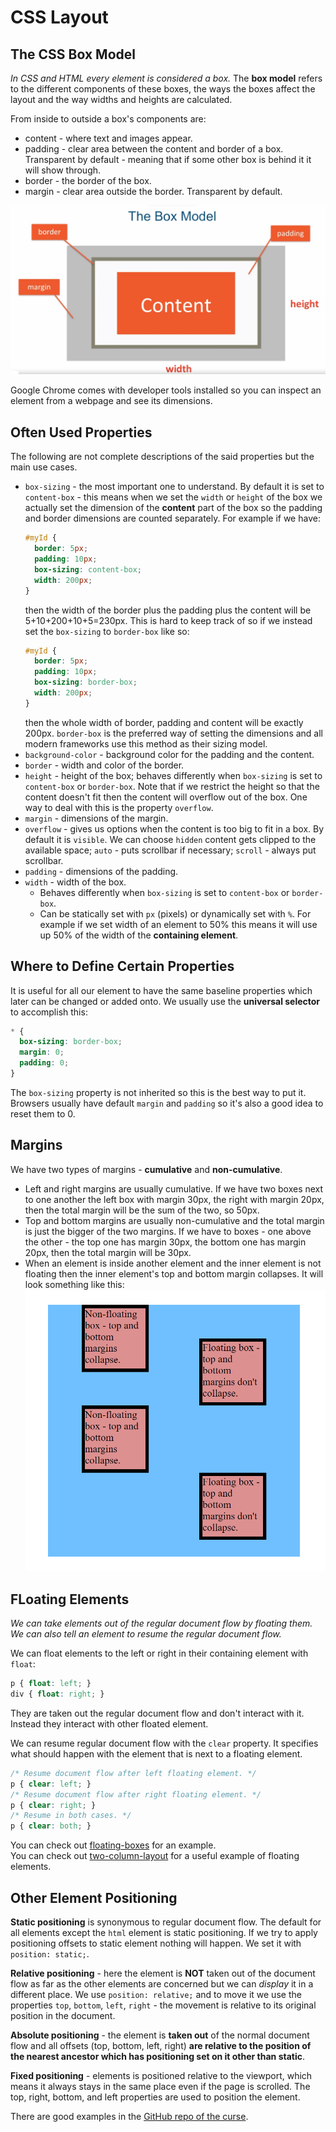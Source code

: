 # CSS Layout

## The CSS Box Model

*In CSS and HTML every element is considered a box.* The **box model** refers 
to the different components of these boxes, the ways the boxes affect the layout 
and the way widths and heights are calculated.

From inside to outside a box's components are:
- content - where text and images appear.
- padding - clear area between the content and border of a box. Transparent by 
  default - meaning that if some other box is behind it it will show through.
- border - the border of the box.
- margin - clear area outside the border. Transparent by default.

![CSS box components.][box-components]

Google Chrome comes with developer tools installed so you can inspect an element 
from a webpage and see its dimensions.

## Often Used Properties

The following are not complete descriptions of the said properties but the 
main use cases.

- `box-sizing` - the most important one to understand. By default it is set to 
  `content-box` - this means when we set the `width` or `height` of the box we 
  actually set the dimension of the **content** part of the box so the padding 
  and border dimensions are counted separately. For example if we have:
  ```css
  #myId {
    border: 5px;
    padding: 10px;
    box-sizing: content-box;
    width: 200px;
  }
  ```
  then the width of the border plus the padding plus the content will be 
  5+10+200+10+5=230px. This is hard to keep track of so if we instead set the 
  `box-sizing` to `border-box` like so:
  ```css
  #myId {
    border: 5px;
    padding: 10px;
    box-sizing: border-box;
    width: 200px;
  }
  ```
  then the whole width of border, padding and content will be exactly 200px. 
  `border-box` is the preferred way of setting the dimensions and all modern 
  frameworks use this method as their sizing model.
- `background-color` - background color for the padding and the content.
- `border` - width and color of the border.
- `height` - height of the box; behaves differently when `box-sizing` is set to 
  `content-box` or `border-box`. Note that if we restrict the height so that the 
  content doesn't fit then the content will overflow out of the box. One way to 
  deal with this is the property `overflow`.
- `margin` - dimensions of the margin.
- `overflow` - gives us options when the content is too big to fit in a box. By 
  default it is `visible`. We can choose `hidden` content gets clipped to the 
  available space; `auto` - puts scrollbar if necessary; `scroll` - always put 
  scrollbar.
- `padding` - dimensions of the padding.
- `width` - width of the box.
  - Behaves differently when `box-sizing` is set to 
    `content-box` or `border-box`.
  - Can be statically set with `px` (pixels) or dynamically set with `%`. For 
    example if we set width of an element to 50% this means it will use up 50%
    of the width of the **containing element**.

## Where to Define Certain Properties

It is useful for all our element to have the same baseline properties which 
later can be changed or added onto. We usually use the **universal selector** to 
accomplish this:
```css
* {
  box-sizing: border-box;
  margin: 0;
  padding: 0;
}
```
The `box-sizing` property is not inherited so this is the best way to put it. 
Browsers usually have default `margin` and `padding` so it's also a good idea 
to reset them to 0.

## Margins

We have two types of margins - **cumulative** and **non-cumulative**. 
- Left and right margins are usually cumulative. If we have two boxes next to 
  one another the left box with margin 30px, the right with margin 20px, then 
  the total margin will be the sum of the two, so 50px.
- Top and bottom margins are usually non-cumulative and the total margin is just 
  the bigger of the two margins. If we have to boxes - one above the other - the 
  top one has margin 30px, the bottom one has margin 20px, then the total margin 
  will be 30px.
- When an element is inside another element and the inner element is not floating 
  then the inner element's top and bottom margin collapses. It will look something 
  like this:
  ![margin-collapse]


## FLoating Elements

*We can take elements out of the regular document flow by floating them. We can 
also tell an element to resume the regular document flow.*

We can float elements to the left or right in their containing element with `float`:
```css
p { float: left; }
div { float: right; }
```
They are taken out the regular document flow and don't interact with it. Instead 
they interact with other floated element.

We can resume regular document flow with the `clear` property. It  specifies what 
should happen with the element that is next to a floating element.
```css
/* Resume document flow after left floating element. */
p { clear: left; }  
/* Resume document flow after right floating element. */
p { clear: right; }
/* Resume in both cases. */
p { clear: both; }
```

You can check out [floating-boxes] for an example.  
You can check out [two-column-layout] for a useful example of floating elements.

## Other Element Positioning

**Static positioning** is synonymous to regular document flow. The default 
for all elements except the `html` element is static positioning. If we try to 
apply positioning offsets to static element nothing will happen. We set it with 
`position: static;`.

**Relative positioning** - here the element is **NOT** taken out of the 
document flow as far as the other elements are concerned but we can *display* it 
in a different place. We use `position: relative;` and to move it we use the 
properties `top`, `bottom`, `left`, `right` - the movement is relative to its 
original position in the document.

**Absolute positioning** - the element is **taken out** of the normal document flow 
and all offsets (top, bottom, left, right) **are relative to the position of the 
nearest ancestor which has positioning set on it other than static**.

**Fixed positioning** - elements is positioned relative to the viewport, which means 
it always stays in the same place even if the page is scrolled. The top, right, 
bottom, and left properties are used to position the element.

There are good examples in the [GitHub repo of the curse][course-repo].

[box-components]: ../images/css-box-components.jpg
[course-repo]: https://github.com/jhu-ep-coursera/fullstack-course4/tree/master/examples/Lecture22
[floating-boxes]: ../examples/07-floating-boxes.html
[margin-collapse]: ../images/margin-collapse.png
[two-column-layout]: ../examples/06-two-column-layout.html
